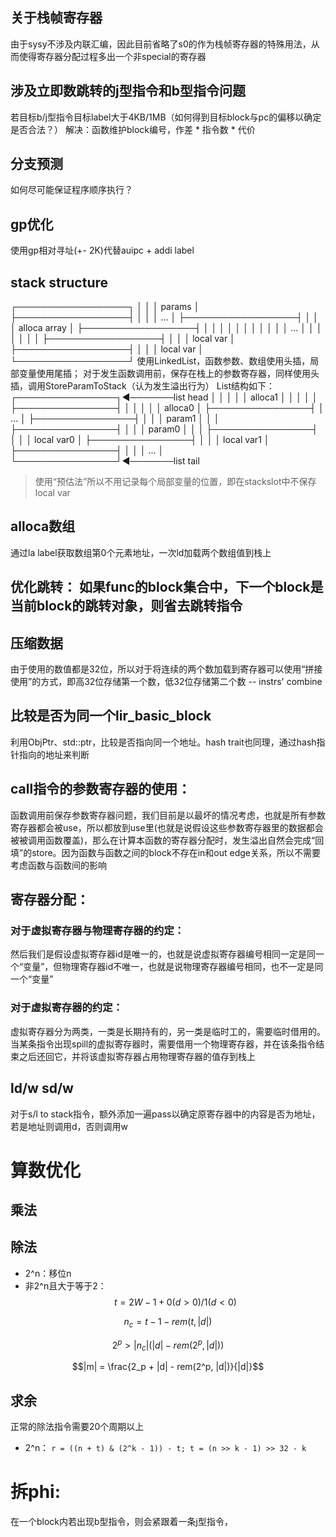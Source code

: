 ## 关于栈帧寄存器

由于sysy不涉及内联汇编，因此目前省略了s0的作为栈帧寄存器的特殊用法，从而使得寄存器分配过程多出一个非special的寄存器

## 涉及立即数跳转的j型指令和b型指令问题

若目标b/j型指令目标label大于4KB/1MB（如何得到目标block与pc的偏移以确定是否合法？）
解决：函数维护block编号，作差 \* 指令数 \* 代价

## 分支预测

如何尽可能保证程序顺序执行？

## gp优化

使用gp相对寻址(+- 2K)代替auipc + addi label

## stack structure

┌──────────────────┐
│                  │
│     params       │
├──────────────────┤
│                  │
│       ...        │
├──────────────────┤
│                  │
│   alloca array   │
├──────────────────┤
│                  │
│                  │
│                  │
│                  │
│                  │
│       ...        │
│                  │
│                  │
│                  │
├──────────────────┤
│                  │
│     local var    │
├──────────────────┤
│                  │
│     local var    │
└──────────────────┘
使用LinkedList，函数参数、数组使用头插，局部变量使用尾插；
对于发生函数调用前，保存在栈上的参数寄存器，同样使用头插，调用StoreParamToStack（认为发生溢出行为）
List结构如下：
┌────────────────┐◄───────list head
│                │
│                │
│    alloca1     │
│                │
│                │
├────────────────┤
│                │
│                │
│    alloca0     │
├────────────────┤
│      ...       │
├────────────────┤
│                │
│     param1     │
│                │
├────────────────┤
│                │
│     param0     │
│                │
├────────────────┤
│                │
│  local var0    │
├────────────────┤
│                │
│  local var1    │
├────────────────┤
│                │
│      ...       │
└────────────────┘◄───────list tail

> 使用“预估法”所以不用记录每个局部变量的位置，即在stackslot中不保存local var

## alloca数组

通过la label获取数组第0个元素地址，一次ld加载两个数组值到栈上

## 优化跳转： 如果func的block集合中，下一个block是当前block的跳转对象，则省去跳转指令

## 压缩数据

由于使用的数值都是32位，所以对于将连续的两个数加载到寄存器可以使用“拼接使用”的方式，即高32位存储第一个数，低32位存储第二个数 -- instrs' combine

## 比较是否为同一个lir_basic_block

利用ObjPtr、std::ptr，比较是否指向同一个地址。hash trait也同理，通过hash指针指向的地址来判断

## call指令的参数寄存器的使用：

函数调用前保存参数寄存器问题，我们目前是以最坏的情况考虑，也就是所有参数寄存器都会被use，所以都放到use里(也就是说假设这些参数寄存器里的数据都会被被调用函数覆盖)，那么在计算本函数的寄存器分配时，发生溢出自然会完成“回填”的store。因为函数与函数之间的block不存在in和out edge关系，所以不需要考虑函数与函数间的影响

## 寄存器分配：

### 对于虚拟寄存器与物理寄存器的约定：

然后我们是假设虚拟寄存器id是唯一的，也就是说虚拟寄存器编号相同一定是同一个“变量”，但物理寄存器id不唯一，也就是说物理寄存器编号相同，也不一定是同一个“变量”

### 对于虚拟寄存器的约定：

虚拟寄存器分为两类，一类是长期持有的，另一类是临时工的，需要临时借用的。当某条指令出现spill的虚拟寄存器时，需要借用一个物理寄存器，并在该条指令结束之后还回它，并将该虚拟寄存器占用物理寄存器的值存到栈上

## ld/w sd/w

对于s/l to stack指令，额外添加一遍pass以确定原寄存器中的内容是否为地址，若是地址则调用d，否则调用w

# 算数优化
## 乘法

##
## 除法
* 2^n：移位n
* 非2^n且大于等于2：
$$t = 2{W - 1} + 0 (d>0) / 1(d<0)$$

$$n_c = t - 1 - rem(t, |d|)$$

$$2^p > |n_c|(|d| - rem(2^p, |d|))$$

$$|m| = \frac{2_p + |d| - rem(2^p, |d|)}{|d|}$$

## 求余
正常的除法指令需要20个周期以上
* 2^n： 
```r = ((n + t) & (2^k - 1)) - t; t = (n >> k - 1) >> 32 - k```


# 拆phi:
在一个block内若出现b型指令，则会紧跟着一条j型指令，